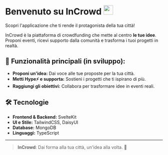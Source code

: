 # Benvenuto su InCrowd <img src="./static/logo.png" width="30">

Scopri l'applicazione che ti rende il protagonista della tua città!

InCrowd è la piattaforma di crowdfunding che mette al centro **le tue idee**. Proponi eventi, ricevi supporto dalla comunità e trasforma i tuoi progetti in realtà.

## 🚀 Funzionalità principali (in sviluppo):
- **Proponi un'idea:** Dai voce alle tue proposte per la tua città.
- **Metti Hype⚡️ e supporta:** Sostieni i progetti che ti ispirano di più.
- **Raggiungi gli obiettivi:** Collabora per trasformare idee in eventi reali.

## 🛠️ Tecnologie
- **Frontend & Backend:** SvelteKit
- **UI e Stile:** TailwindCSS, DaisyUI
- **Database:** MongoDB
- **Linguaggi:** TypeScript


---
> **InCrowd**: Dai forma alla tua città, un'idea alla volta. 🌟